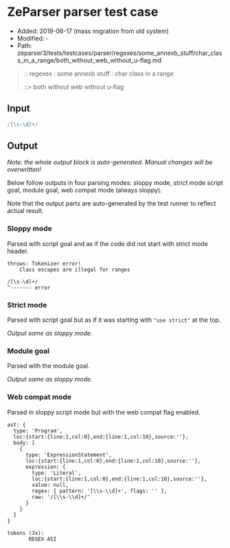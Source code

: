 # ZeParser parser test case

- Added: 2019-06-17 (mass migration from old system)
- Modified: -
- Path: zeparser3/tests/testcases/parser/regexes/some_annexb_stuff/char_class_in_a_range/both_without_web_without_u-flag.md

> :: regexes : some annexb stuff : char class in a range
>
> ::> both without web without u-flag

## Input

`````js
/[\s-\d]+/
`````

## Output

_Note: the whole output block is auto-generated. Manual changes will be overwritten!_

Below follow outputs in four parsing modes: sloppy mode, strict mode script goal, module goal, web compat mode (always sloppy).

Note that the output parts are auto-generated by the test runner to reflect actual result.

### Sloppy mode

Parsed with script goal and as if the code did not start with strict mode header.

`````
throws: Tokenizer error!
    Class escapes are illegal for ranges

/[\s-\d]+/
^------- error
`````

### Strict mode

Parsed with script goal but as if it was starting with `"use strict"` at the top.

_Output same as sloppy mode._

### Module goal

Parsed with the module goal.

_Output same as sloppy mode._

### Web compat mode

Parsed in sloppy script mode but with the web compat flag enabled.

`````
ast: {
  type: 'Program',
  loc:{start:{line:1,col:0},end:{line:1,col:10},source:''},
  body: [
    {
      type: 'ExpressionStatement',
      loc:{start:{line:1,col:0},end:{line:1,col:10},source:''},
      expression: {
        type: 'Literal',
        loc:{start:{line:1,col:0},end:{line:1,col:10},source:''},
        value: null,
        regex: { pattern: '[\\s-\\d]+', flags: '' },
        raw: '/[\\s-\\d]+/'
      }
    }
  ]
}

tokens (3x):
       REGEX ASI
`````


